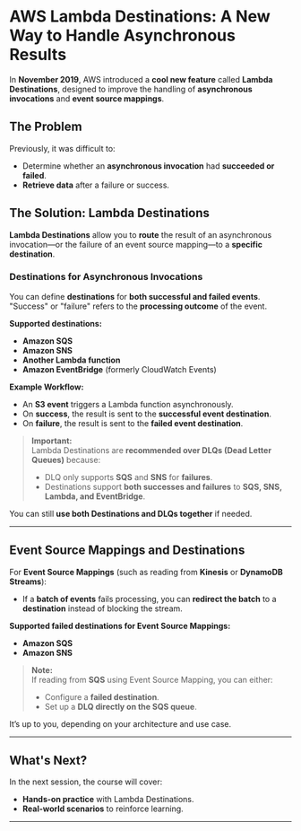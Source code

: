 # AWS Lambda Destinations: A New Way to Handle Asynchronous Results

In **November 2019**, AWS introduced a **cool new feature** called **Lambda Destinations**, designed to improve the handling of **asynchronous invocations** and **event source mappings**.

## The Problem
Previously, it was difficult to:
- Determine whether an **asynchronous invocation** had **succeeded or failed**.
- **Retrieve data** after a failure or success.

## The Solution: Lambda Destinations
**Lambda Destinations** allow you to **route** the result of an asynchronous invocation—or the failure of an event source mapping—to a **specific destination**.

### Destinations for Asynchronous Invocations
You can define **destinations** for **both successful and failed events**.  
"Success" or "failure" refers to the **processing outcome** of the event.

**Supported destinations:**
- **Amazon SQS**
- **Amazon SNS**
- **Another Lambda function**
- **Amazon EventBridge** (formerly CloudWatch Events)

**Example Workflow:**
- An **S3 event** triggers a Lambda function asynchronously.
- On **success**, the result is sent to the **successful event destination**.
- On **failure**, the result is sent to the **failed event destination**.

> **Important:**  
> Lambda Destinations are **recommended over DLQs (Dead Letter Queues)** because:
> - DLQ only supports **SQS** and **SNS** for **failures**.
> - Destinations support **both successes and failures** to **SQS, SNS, Lambda, and EventBridge**.

You can still **use both Destinations and DLQs together** if needed.

---

## Event Source Mappings and Destinations

For **Event Source Mappings** (such as reading from **Kinesis** or **DynamoDB Streams**):
- If a **batch of events** fails processing, you can **redirect the batch** to a **destination** instead of blocking the stream.

**Supported failed destinations for Event Source Mappings:**
- **Amazon SQS**
- **Amazon SNS**

> **Note:**  
> If reading from **SQS** using Event Source Mapping, you can either:
> - Configure a **failed destination**.
> - Set up a **DLQ directly on the SQS queue**.

It’s up to you, depending on your architecture and use case.

---

## What's Next?
In the next session, the course will cover:
- **Hands-on practice** with Lambda Destinations.
- **Real-world scenarios** to reinforce learning.

---
